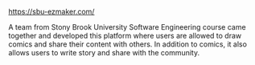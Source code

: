 https://sbu-ezmaker.com/

A team from Stony Brook University Software Engineering course came together and developed this platform where users are allowed to draw comics and share their content with others. In addition to comics, it also allows users to write story and share with the community.
